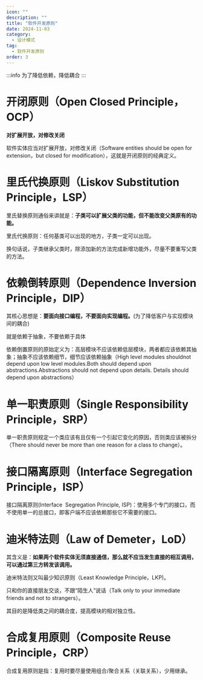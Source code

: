 ```yaml
---
icon: ""
description: ""
title: "软件开发原则"
date: 2024-11-03
category:
  - 设计模式
tag:
  - 软件开发原则
order: 3
---
```


:::info
为了降低依赖，降低耦合
:::

# 开闭原则（Open Closed Principle，OCP）
**对扩展开放，对修改关闭**

软件实体应当对扩展开放，对修改关闭（Software entities should be open for extension，but closed for modification），这就是开闭原则的经典定义。

# 里氏代换原则（Liskov Substitution Principle，LSP）
里氏替换原则通俗来讲就是：**子类可以扩展父类的功能，但不能改变父类原有的功能。**

里氏代换原则：任何基类可以出现的地方，子类一定可以出现。

换句话说，子类继承父类时，除添加新的方法完成新增功能外，尽量不要重写父类的方法。

# 依赖倒转原则（Dependence Inversion Principle，DIP）
其核心思想是：**要面向接口编程，不要面向实现编程。**(为了降低客户与实现模块间的耦合)

就是依赖于抽象，不要依赖于具体

依赖倒置原则的原始定义为：高层模块不应该依赖低层模块，两者都应该依赖其抽象；抽象不应该依赖细节，细节应该依赖抽象（High level modules shouldnot depend upon low level modules.Both should depend upon abstractions.Abstractions should not depend upon details. Details should depend upon abstractions）

# 单一职责原则（Single Responsibility Principle，SRP）
单一职责原则规定一个类应该有且仅有一个引起它变化的原因，否则类应该被拆分（There should never be more than one reason for a class to change）。

# 接口隔离原则（Interface Segregation Principle，ISP）
接口隔离原则(Interface  Segregation Principle, ISP)：使用多个专门的接口，而不使用单一的总接口，即客户端不应该依赖那些它不需要的接口。

# 迪米特法则（Law of Demeter，LoD）
其含义是：**如果两个软件实体无须直接通信，那么就不应当发生直接的相互调用，可以通过第三方转发该调用。**

迪米特法则又叫最少知识原则（Least Knowledge Principle，LKP)。

只和你的直接朋友交谈，不跟“陌生人”说话（Talk only to your immediate friends and not to strangers）。

其目的是降低类之间的耦合度，提高模块的相对独立性。

# 合成复用原则（Composite Reuse Principle，CRP）
合成复用原则是指：复用时要尽量使用组合/聚合关系（关联关系），少用继承。